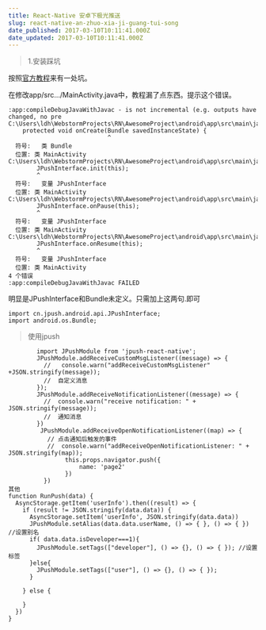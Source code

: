 ```yaml
---
title: React-Native 安卓下极光推送
slug: react-native-an-zhuo-xia-ji-guang-tui-song
date_published: 2017-03-10T10:11:41.000Z
date_updated: 2017-03-10T10:11:41.000Z
---
```


> 1.安装踩坑

按照[官方教程](http://bbs.reactnative.cn/topic/3505/%E7%94%A8-jpush-react-native-%E6%8F%92%E4%BB%B6%E5%BF%AB%E9%80%9F%E9%9B%86%E6%88%90%E6%8E%A8%E9%80%81%E5%8A%9F%E8%83%BD-android-%E7%AF%87)来有一处坑。

在修改app/src.../MainActivity.java中，教程漏了点东西。提示这个错误。

    :app:compileDebugJavaWithJavac - is not incremental (e.g. outputs have changed, no pre
    C:\Users\ldh\WebstormProjects\RN\AwesomeProject\android\app\src\main\java\com\myapp\Ma
        protected void onCreate(Bundle savedInstanceState) {
                                ^
      符号:   类 Bundle
      位置: 类 MainActivity
    C:\Users\ldh\WebstormProjects\RN\AwesomeProject\android\app\src\main\java\com\myapp\Ma
            JPushInterface.init(this);
            ^
      符号:   变量 JPushInterface
      位置: 类 MainActivity
    C:\Users\ldh\WebstormProjects\RN\AwesomeProject\android\app\src\main\java\com\myapp\Ma
            JPushInterface.onPause(this);
            ^
      符号:   变量 JPushInterface
      位置: 类 MainActivity
    C:\Users\ldh\WebstormProjects\RN\AwesomeProject\android\app\src\main\java\com\myapp\Ma
            JPushInterface.onResume(this);
            ^
      符号:   变量 JPushInterface
      位置: 类 MainActivity
    4 个错误
    :app:compileDebugJavaWithJavac FAILED
    

明显是JPushInterface和Bundle未定义。只需加上这两句.即可

    import cn.jpush.android.api.JPushInterface;
    import android.os.Bundle;
    

> 使用jpush

            import JPushModule from 'jpush-react-native';
            JPushModule.addReceiveCustomMsgListener((message) => {
              //   console.warn("addReceiveCustomMsgListener" +JSON.stringify(message));
              //  自定义消息
            });
            JPushModule.addReceiveNotificationListener((message) => {
              //  console.warn("receive notification: " + JSON.stringify(message));
              //  通知消息
            })
             JPushModule.addReceiveOpenNotificationListener((map) => {
               // 点击通知后触发的事件
               //  console.warn("addReceiveOpenNotificationListener: " + JSON.stringify(map));
                    this.props.navigator.push({
                        name: 'page2'
                    })
              })
    其他
    function RunPush(data) {
      AsyncStorage.getItem('userInfo').then((result) => {
        if (result != JSON.stringify(data.data)) {
          AsyncStorage.setItem('userInfo', JSON.stringify(data.data))
          JPushModule.setAlias(data.data.userName, () => { }, () => { }) //设置别名
          if( data.data.isDeveloper===1){
            JPushModule.setTags(["developer"], () => {}, () => { }); //设置标签
          }else{
            JPushModule.setTags(["user"], () => {}, () => { });
          }
          
        } else {
    
        }
      })
    }
    
    
